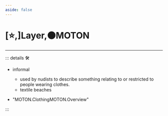 ```yaml
---
aside: false
---
```

# [⭐,]<labor>Layer</labor>,🟠<motor>MOTON</motor>

---

<!-- =================================================== -->
<!-- =================================================== -->
<!-- =================================================== -->
<!-- =================================================== -->
<!-- =================================================== -->
::: details 🛠

- informal
    - used by nudists to describe something relating to or restricted to people wearing clothes.
    - textile beaches

- "MOTON.ClothingMOTON.Overview"

:::
